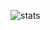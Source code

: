 <!--
![Star your own repo](https://i.imgflip.com/4fykb2.jpg)
-->

![stats](https://github-readme-stats.vercel.app/api?username=jawira&show_icons=true&theme=gruvbox) 
